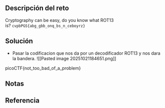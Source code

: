 ## Descripción del reto
Cryptography can be easy, do you know what ROT13 is? `cvpbPGS{abg_gbb_onq_bs_n_ceboyrz}`

## Solución
- Pasar la codificacion que nos da por un decodificador ROT13 y nos dara la bandera.
![[Pasted image 20251021184651.png]]

picoCTF{not_too_bad_of_a_problem}

## Notas


## Referencia

